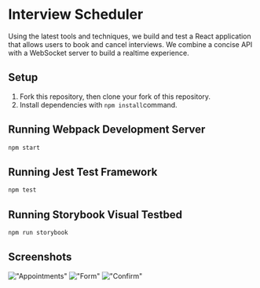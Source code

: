 # Interview Scheduler

Using the latest tools and techniques, we build and test a React application that allows users to book and cancel interviews. We combine a concise API with a WebSocket server to build a realtime experience.

## Setup

1. Fork this repository, then clone your fork of this repository.
2. Install dependencies with `npm install`command.

## Running Webpack Development Server

```sh
npm start
```

## Running Jest Test Framework

```sh
npm test
```

## Running Storybook Visual Testbed

```sh
npm run storybook
```

## Screenshots

!["Appointments"]()
!["Form"]()
!["Confirm"]()
